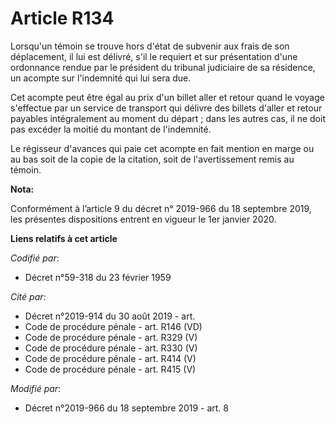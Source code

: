 # Article R134

Lorsqu'un témoin se trouve hors d'état de subvenir aux frais de son déplacement, il lui est délivré, s'il le requiert et sur
présentation d'une ordonnance rendue par le président du   tribunal judiciaire de sa résidence, un acompte sur l'indemnité
qui lui sera due. 

Cet acompte peut être égal au prix d'un billet aller et retour quand le voyage s'effectue par un service de transport qui
délivre des billets d'aller et retour payables intégralement au moment du départ ; dans les autres cas, il ne doit pas
excéder la moitié du montant de l'indemnité. 

Le régisseur d'avances qui paie cet acompte en fait mention en marge ou au bas soit de la copie de la citation, soit de
l'avertissement remis au témoin.

**Nota:**

Conformément à l’article 9 du décret n° 2019-966 du 18 septembre 2019, les présentes dispositions entrent en vigueur le 1er
janvier 2020.

**Liens relatifs à cet article**

_Codifié par_:

  - Décret n°59-318 du 23 février 1959

_Cité par_:

  - Décret n°2019-914 du 30 août 2019 - art.
  - Code de procédure pénale - art. R146 (VD)
  - Code de procédure pénale - art. R329 (V)
  - Code de procédure pénale - art. R330 (V)
  - Code de procédure pénale - art. R414 (V)
  - Code de procédure pénale - art. R415 (V)

_Modifié par_:

  - Décret n°2019-966 du 18 septembre 2019 - art. 8
